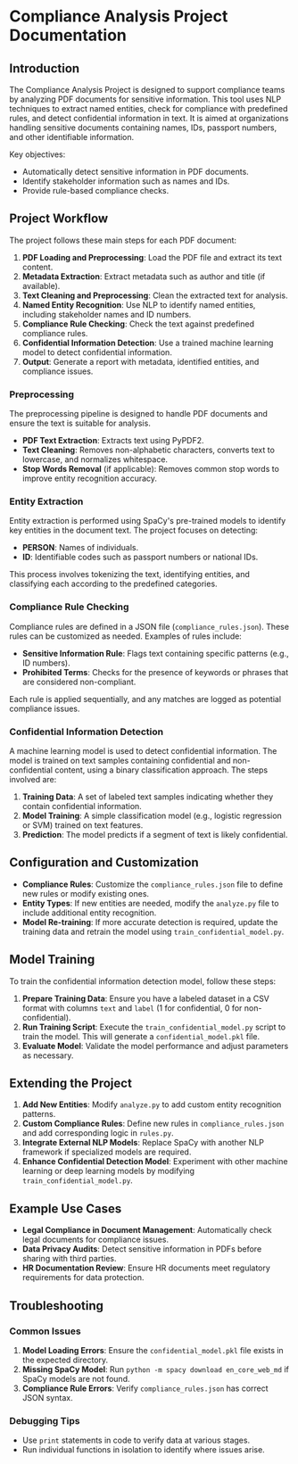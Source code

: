 # Compliance Analysis Project Documentation

## Introduction

The Compliance Analysis Project is designed to support compliance teams by analyzing PDF documents for sensitive information. This tool uses NLP techniques to extract named entities, check for compliance with predefined rules, and detect confidential information in text. It is aimed at organizations handling sensitive documents containing names, IDs, passport numbers, and other identifiable information.

Key objectives:
- Automatically detect sensitive information in PDF documents.
- Identify stakeholder information such as names and IDs.
- Provide rule-based compliance checks.

## Project Workflow

The project follows these main steps for each PDF document:

1. **PDF Loading and Preprocessing**: Load the PDF file and extract its text content.
2. **Metadata Extraction**: Extract metadata such as author and title (if available).
3. **Text Cleaning and Preprocessing**: Clean the extracted text for analysis.
4. **Named Entity Recognition**: Use NLP to identify named entities, including stakeholder names and ID numbers.
5. **Compliance Rule Checking**: Check the text against predefined compliance rules.
6. **Confidential Information Detection**: Use a trained machine learning model to detect confidential information.
7. **Output**: Generate a report with metadata, identified entities, and compliance issues.

### Preprocessing

The preprocessing pipeline is designed to handle PDF documents and ensure the text is suitable for analysis.

- **PDF Text Extraction**: Extracts text using PyPDF2.
- **Text Cleaning**: Removes non-alphabetic characters, converts text to lowercase, and normalizes whitespace.
- **Stop Words Removal** (if applicable): Removes common stop words to improve entity recognition accuracy.

### Entity Extraction

Entity extraction is performed using SpaCy's pre-trained models to identify key entities in the document text. The project focuses on detecting:

- **PERSON**: Names of individuals.
- **ID**: Identifiable codes such as passport numbers or national IDs.

This process involves tokenizing the text, identifying entities, and classifying each according to the predefined categories.

### Compliance Rule Checking

Compliance rules are defined in a JSON file (`compliance_rules.json`). These rules can be customized as needed. Examples of rules include:

- **Sensitive Information Rule**: Flags text containing specific patterns (e.g., ID numbers).
- **Prohibited Terms**: Checks for the presence of keywords or phrases that are considered non-compliant.

Each rule is applied sequentially, and any matches are logged as potential compliance issues.

### Confidential Information Detection

A machine learning model is used to detect confidential information. The model is trained on text samples containing confidential and non-confidential content, using a binary classification approach. The steps involved are:

1. **Training Data**: A set of labeled text samples indicating whether they contain confidential information.
2. **Model Training**: A simple classification model (e.g., logistic regression or SVM) trained on text features.
3. **Prediction**: The model predicts if a segment of text is likely confidential.

## Configuration and Customization

- **Compliance Rules**: Customize the `compliance_rules.json` file to define new rules or modify existing ones.
- **Entity Types**: If new entities are needed, modify the `analyze.py` file to include additional entity recognition.
- **Model Re-training**: If more accurate detection is required, update the training data and retrain the model using `train_confidential_model.py`.

## Model Training

To train the confidential information detection model, follow these steps:

1. **Prepare Training Data**: Ensure you have a labeled dataset in a CSV format with columns `text` and `label` (1 for confidential, 0 for non-confidential).
2. **Run Training Script**: Execute the `train_confidential_model.py` script to train the model. This will generate a `confidential_model.pkl` file.
3. **Evaluate Model**: Validate the model performance and adjust parameters as necessary.

## Extending the Project

1. **Add New Entities**: Modify `analyze.py` to add custom entity recognition patterns.
2. **Custom Compliance Rules**: Define new rules in `compliance_rules.json` and add corresponding logic in `rules.py`.
3. **Integrate External NLP Models**: Replace SpaCy with another NLP framework if specialized models are required.
4. **Enhance Confidential Detection Model**: Experiment with other machine learning or deep learning models by modifying `train_confidential_model.py`.

## Example Use Cases

- **Legal Compliance in Document Management**: Automatically check legal documents for compliance issues.
- **Data Privacy Audits**: Detect sensitive information in PDFs before sharing with third parties.
- **HR Documentation Review**: Ensure HR documents meet regulatory requirements for data protection.

## Troubleshooting

### Common Issues

1. **Model Loading Errors**: Ensure the `confidential_model.pkl` file exists in the expected directory.
2. **Missing SpaCy Model**: Run `python -m spacy download en_core_web_md` if SpaCy models are not found.
3. **Compliance Rule Errors**: Verify `compliance_rules.json` has correct JSON syntax.

### Debugging Tips

- Use `print` statements in code to verify data at various stages.
- Run individual functions in isolation to identify where issues arise.
